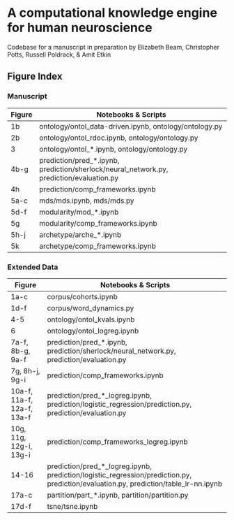 # A computational knowledge engine for human neuroscience

Codebase for a manuscript in preparation by Elizabeth Beam, Christopher Potts, Russell Poldrack, & Amit Etkin


## Figure Index

### Manuscript

| Figure   | Notebooks & Scripts                                                                        |
| -------- | ------------------------------------------------------------------------------------------ |
| 1b       | ontology/ontol\_data-driven.ipynb, ontology/ontology.py                                    |
| 2b       | ontology/ontol\_rdoc.ipynb, ontology/ontology.py                                           |
| 3        | ontology/ontol\_\*.ipynb, ontology/ontology.py                                             |
| 4b-g     | prediction/pred\_\*.ipynb, prediction/sherlock/neural_network.py, prediction/evaluation.py |
| 4h       | prediction/comp_frameworks.ipynb                                                           |
| 5a-c     | mds/mds.ipynb, mds/mds.py                                                                  |
| 5d-f     | modularity/mod\_\*.ipynb                                                                   |
| 5g       | modularity/comp_frameworks.ipynb                                                           |
| 5h-j     | archetype/arche\_\*.ipynb                                                                  |
| 5k       | archetype/comp_frameworks.ipynb                                                            |

### Extended Data

| Figure                     | Notebooks & Scripts                                                                                       |
| -------------------------- | --------------------------------------------------------------------------------------------------------- |
| 1a-c                       | corpus/cohorts.ipynb                                                                                      |
| 1d-f                       | corpus/word\_dynamics.py                                                                                  |
| 4-5                        | ontology/ontol_kvals.ipynb                                                                                |
| 6                          | ontology/ontol_logreg.ipynb                                                                               |
| 7a-f, 8b-g, 9a-f           | prediction/pred\_\*.ipynb, prediction/sherlock/neural_network.py, prediction/evaluation.py                |
| 7g, 8h-j, 9g-i             | prediction/comp_frameworks.ipynb                                                                          |
| 10a-f, 11a-f, 12a-f, 13a-f | prediction/pred\_\*\_logreg.ipynb, prediction/logistic_regression/prediction.py, prediction/evaluation.py |
| 10g, 11g, 12g-i, 13g-i     | prediction/comp_frameworks_logreg.ipynb                                                                   |
| 14-16     				 | prediction/pred\_\*\_logreg.ipynb, prediction/logistic_regression/prediction.py, prediction/evaluation.py, prediction/table_lr-nn.ipynb |
| 17a-c                      | partition/part\_\*.ipynb, partition/partition.py                                                          |
| 17d-f                      | tsne/tsne.ipynb                                                                                           |